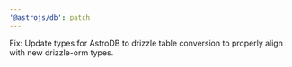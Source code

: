 ```yaml
---
'@astrojs/db': patch
---
```


Fix: Update types for AstroDB to drizzle table conversion to properly align with new drizzle-orm types.